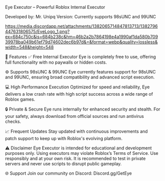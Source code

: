 Eye Executor – Powerful Roblox Internal Executor


Developed by: Mr. Unipq
Version: Currently supports 98sUNC and 99UNC

https://media.discordapp.net/attachments/1382065714847813713/1382796447631806575/EyeLogo_1.png?ex=684c750c&is=684b238c&hm=46b2a2b7864198e4a1990af1da580b70939978ba049b61ef79d74602dec6b97d&=&format=webp&quality=lossless&width=548&height=548

🚀 Features
✅ Free Internal Executor
Eye is completely free to use, offering full functionality with no paywalls or hidden costs.

⚙️ Supports 98sUNC & 99UNC
Eye currently features support for 98sUNC and 99UNC, ensuring broad compatibility and advanced script execution.

💻 High Performance Execution
Optimized for speed and reliability, Eye delivers a low crash rate with high script success across a wide range of Roblox games.

🔒 Private & Secure
Eye runs internally for enhanced security and stealth. For your safety, always download from official sources and run antivirus checks.

📈 Frequent Updates
Stay updated with continuous improvements and patch support to keep up with Roblox's evolving platform.

⚠️ Disclaimer
Eye Executor is intended for educational and development purposes only.
Using executors may violate Roblox’s Terms of Service. Use responsibly and at your own risk. It is recommended to test in private servers and never use scripts to disrupt public gameplay.

🌐 Support
Join our community on Discord: Discord.gg/GetEye
